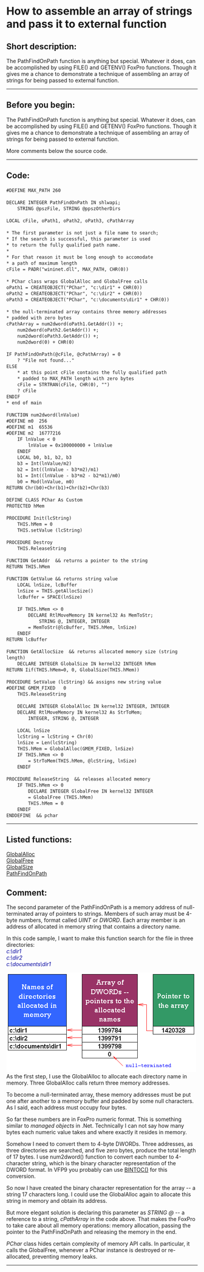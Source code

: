 
# How to assemble an array of strings and pass it to external function

## Short description:
The PathFindOnPath function is anything but special. Whatever it does, can be accomplished by using FILE() and GETENV() FoxPro functions. Though it gives me a chance to demonstrate a technique of assembling an array of strings for being passed to external function.  
***  


## Before you begin:
The PathFindOnPath function is anything but special. Whatever it does, can be accomplished by using FILE() and GETENV() FoxPro functions. Though it gives me a chance to demonstrate a technique of assembling an array of strings for being passed to external function.  

More comments below the source code.  
  
***  


## Code:
```foxpro  
#DEFINE MAX_PATH 260

DECLARE INTEGER PathFindOnPath IN shlwapi;
	STRING @pszFile, STRING @ppszOtherDirs

LOCAL cFile, oPath1, oPath2, oPath3, cPathArray

* The first parameter is not just a file name to search;
* If the search is successful, this parameter is used
* to return the fully qualified path name.
*
* For that reason it must be long enough to accomodate
* a path of maximum length
cFile = PADR("wininet.dll", MAX_PATH, CHR(0))

* PChar class wraps GlobalAlloc and GlobalFree calls
oPath1 = CREATEOBJECT("PChar", "c:\dir1" + CHR(0))
oPath2 = CREATEOBJECT("PChar", "c:\dir2" + CHR(0))
oPath3 = CREATEOBJECT("PChar", "c:\documents\dir1" + CHR(0))

* the null-terminated array contains three memory addresses
* padded with zero bytes
cPathArray = num2dword(oPath1.GetAddr()) +;
	num2dword(oPath2.GetAddr()) +;
	num2dword(oPath3.GetAddr()) +;
	num2dword(0) + CHR(0)

IF PathFindOnPath(@cFile, @cPathArray) = 0
	? "File not found..."
ELSE
	* at this point cFile contains the fully qualified path
	* padded to MAX_PATH length with zero bytes
	cFile = STRTRAN(cFile, CHR(0), "")
	? cFile
ENDIF
* end of main

FUNCTION num2dword(lnValue)
#DEFINE m0  256
#DEFINE m1  65536
#DEFINE m2  16777216
	IF lnValue < 0
		lnValue = 0x100000000 + lnValue
	ENDIF
	LOCAL b0, b1, b2, b3
	b3 = Int(lnValue/m2)
	b2 = Int((lnValue - b3*m2)/m1)
	b1 = Int((lnValue - b3*m2 - b2*m1)/m0)
	b0 = Mod(lnValue, m0)
RETURN Chr(b0)+Chr(b1)+Chr(b2)+Chr(b3)

DEFINE CLASS PChar As Custom
PROTECTED hMem

PROCEDURE Init(lcString)
	THIS.hMem = 0
	THIS.setValue (lcString)

PROCEDURE Destroy
	THIS.ReleaseString

FUNCTION GetAddr  && returns a pointer to the string
RETURN THIS.hMem

FUNCTION GetValue && returns string value
	LOCAL lnSize, lcBuffer
	lnSize = THIS.getAllocSize()
	lcBuffer = SPACE(lnSize)

	IF THIS.hMem <> 0
		DECLARE RtlMoveMemory IN kernel32 As MemToStr;
			STRING @, INTEGER, INTEGER
		= MemToStr(@lcBuffer, THIS.hMem, lnSize)
	ENDIF
RETURN lcBuffer

FUNCTION GetAllocSize  && returns allocated memory size (string length)
	DECLARE INTEGER GlobalSize IN kernel32 INTEGER hMem
RETURN Iif(THIS.hMem=0, 0, GlobalSize(THIS.hMem))

PROCEDURE SetValue (lcString) && assigns new string value
#DEFINE GMEM_FIXED   0
	THIS.ReleaseString

	DECLARE INTEGER GlobalAlloc IN kernel32 INTEGER, INTEGER
	DECLARE RtlMoveMemory IN kernel32 As StrToMem;
		INTEGER, STRING @, INTEGER

	LOCAL lnSize
	lcString = lcString + Chr(0)
	lnSize = Len(lcString)
	THIS.hMem = GlobalAlloc(GMEM_FIXED, lnSize)
	IF THIS.hMem <> 0
		= StrToMem(THIS.hMem, @lcString, lnSize)
	ENDIF

PROCEDURE ReleaseString  && releases allocated memory
	IF THIS.hMem <> 0
		DECLARE INTEGER GlobalFree IN kernel32 INTEGER
		= GlobalFree (THIS.hMem)
		THIS.hMem = 0
	ENDIF
ENDDEFINE  && pchar  
```  
***  


## Listed functions:
[GlobalAlloc](../libraries/kernel32/GlobalAlloc.md)  
[GlobalFree](../libraries/kernel32/GlobalFree.md)  
[GlobalSize](../libraries/kernel32/GlobalSize.md)  
[PathFindOnPath](../libraries/netapi32/PathFindOnPath.md)  

## Comment:
The second parameter of the PathFindOnPath is a memory address of null-terminated array of pointers to strings. Members of such array must be 4-byte numbers, format called *UINT* or *DWORD*. Each array member is an address of allocated in memory string that contains a directory name.  
  
In this code sample, I want to make this function search for the file in three directories:*<font color=#0000a0>  
c:\dir1  
c:\dir2  
c:\documents\dir1</font>*  
  
<img src="images/arrofstrings.png" width=499 height=262>  
As the first step, I use the GlobalAlloc to allocate each directory name in memory. Three GlobalAlloc calls return three memory addresses.  
  
To become a null-terminated array, these memory addresses must be put one after another to a memory buffer and padded by some null characters. As I said, each address must occupy four bytes.  
  
So far these numbers are in FoxPro numeric format. This is something similar to *managed objects* in .Net. Technically I can not say how many bytes each numeric value takes and where exactly it resides in memory.  
  
Somehow I need to convert them to 4-byte DWORDs. Three addresses, as three directories are searched, and five zero bytes, produce the total length of 17 bytes. I use num2dword() function to convert each number to 4-character string, which is the binary character representation of the DWORD format. In VFP9 you probably can use <a href="http://msdn.microsoft.com/library/default.asp?url=/library/en-us/dv_foxhelp9/html/c3b28578-7b4f-487f-9192-fb619ff83ad6.asp">BINTOC()</a> for this conversion.  
  
So now I have created the binary character representation for the array -- a string 17 characters long. I could use the GlobalAlloc again to allocate this string in memory and obtain its address.   
  
But more elegant solution is declaring this parameter as *STRING @* -- a reference to a string, *cPathArray* in the code above. That makes the FoxPro to take care about all memory operations: memory allocation, passing the pointer to the PathFindOnPath and releasing the memory in the end.  
  
*PChar* class hides certain complexity of memory API calls. In particular, it calls the GlobalFree, whenever a PChar instance is destroyed or re-allocated, preventing memory leaks.  
  
***  

